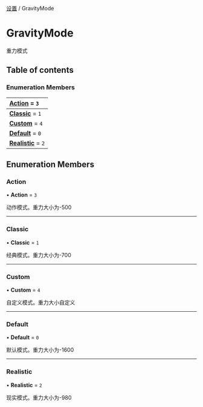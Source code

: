 [设置](../groups/设置.设置.md) / GravityMode

# GravityMode <Badge type="tip" text="Enumeration" /> <Score text="GravityMode" />

重力模式

## Table of contents

### Enumeration Members <Score text="Enumeration" /> 
| **[Action](mw.GravityMode.md#action)** = ``3``  |
| :----- |
| **[Classic](mw.GravityMode.md#classic)** = ``1`` |
| **[Custom](mw.GravityMode.md#custom)** = ``4`` |
| **[Default](mw.GravityMode.md#default)** = ``0`` |
| **[Realistic](mw.GravityMode.md#realistic)** = ``2`` |

## Enumeration Members

### Action <Score text="Action" /> 

• **Action** = ``3``

动作模式。重力大小为-500

___

### Classic <Score text="Classic" /> 

• **Classic** = ``1``

经典模式。重力大小为-700

___

### Custom <Score text="Custom" /> 

• **Custom** = ``4``

自定义模式。重力大小自定义

___

### Default <Score text="Default" /> 

• **Default** = ``0``

默认模式。重力大小为-1600

___

### Realistic <Score text="Realistic" /> 

• **Realistic** = ``2``

现实模式。重力大小为-980
